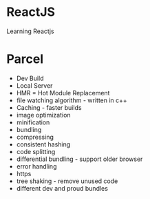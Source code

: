 # ReactJS
Learning Reactjs 

# Parcel
- Dev Build
- Local Server
- HMR = Hot Module Replacement
- file watching algorithm - written in c++
- Caching  - faster builds
- image optimization
- minification
- bundling
- compressing
- consistent hashing
- code splitting
- differential bundling - support older browser
- error handling
- https 
- tree shaking - remove unused code
- different dev and proud bundles
